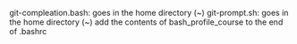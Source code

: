git-compleation.bash: goes in the home directory (~)
git-prompt.sh: goes in the home directory (~)
add the contents of bash_profile_course to the end of .bashrc